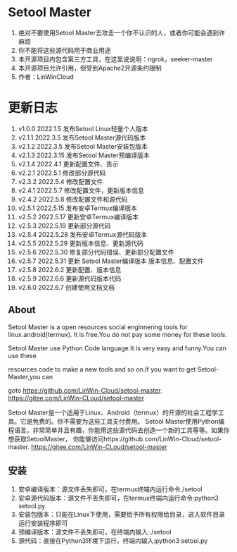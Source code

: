 # Setool Master

1. 绝对不要使用Setool Master去攻击一个你不认识的人，或者你可能会遇到许麻烦
2. 你不能将这些源代码用于商业用途
3. 本开源项目内包含第三方工具，在这里说说明：ngrok，seeker-master
4. 本开源项目允许引用，但受到Apache2开源条约限制
5. 作者：LinWinCloud

# 更新日志
 1. v1.0.0 2022.1.5 发布Setool Linux轻量个人版本
 2. v2.1.1 2022.3.5 发布Setool Master源代码版本
 3. v2.1.2 2022.3.5 发布Setool Master安装包版本
 4. v2.1.3 2022.3.15 发布Setool Master预编译版本
 5. v2.1.4 2022.4.1 更新配置文件、告示
 6. v2.2.1 2022.5.1 修改部分源代码
 7. v2.3.2 2022.5.4 修改配置文件
 8. v2.4.1 2022.5.7 修改配置文件，更新版本信息
 9. v2.4.2 2022.5.8 修改配置文件和源代码
 10. v2.5.1 2022.5.15 发布安卓Termux编译版本
 11. v2.5.2 2022.5.17 更新安卓Termux编译版本
 12. v2.5.3 2022.5.19 更新部分源代码
 13. v2.5.4 2022.5.28 发布安卓Termux源代码版本
 14. v2.5.5 2022.5.29 更新版本信息、更新源代码
 15. v2.5.6 2022.5.30 修复部分代码错误、更新部分配置文件
 16. v2.5.7 2022.5.31 更新 Setool Master编译版本 版本信息、配置文件
 17. v2.5.8 2022.6.2 更新配置、版本信息
 18. v2.5.9 2022.6.6 更新源代码版本代码
 19. v2.6.0 2022.6.7 创建使用文档文档

## About

  Setool Master is a open resources social enginnering tools for linux.android(termux).
It is free.You do not pay some money for these tools.

  Setool Master use Python Code language.It is very easy and funny.You can use these 
  
resources code to make a new tools and so on.If you want to get Setool-Master,you can 

goto https://github.com/LinWin-Cloud/setool-master. https://gitee.com/LinWin-CLoud/setool-master

Setool Master是一个适用于Linux、Android（termux）的开源的社会工程学工具。它是免费的。你不需要为这些工具支付费用。
Setool Master使用Python编程语言。非常简单并且有趣，你能用这些源代码去创造一个新的工具等等。如果你想获取SetoolMaster，
你能够访问https://github.com/LinWin-Cloud/setool-master. https://gitee.com/LinWin-CLoud/setool-master

## 安装
1. 安卓编译版本：源文件丢失即可，在termux终端内运行命令./setool
2. 安卓源代码版本：源文件不丢失即可，在termux终端内运行命令:python3 setool.py
3. 安装包版本：只能在Linux下使用，需要给予所有权限给目录，进入软件目录运行安装程序即可
4. 预编译版本：源文件不丢失即可，在终端内输入:./setool
5. 源代码：直接在Python3环境下运行，终端内输入:python3 setool.py
